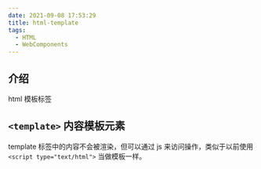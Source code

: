 ```yaml
---
date: 2021-09-08 17:53:29
title: html-template
tags:
  - HTML
  - WebComponents
---
```


## 介绍

html 模板标签

## `<template>` 内容模板元素

template 标签中的内容不会被渲染，但可以通过 js 来访问操作，类似于以前使用 `<script type="text/html">` 当做模板一样。
